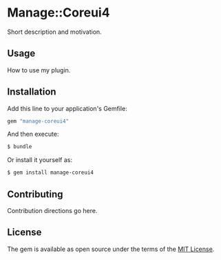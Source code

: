 # Manage::Coreui4
Short description and motivation.

## Usage
How to use my plugin.

## Installation
Add this line to your application's Gemfile:

```ruby
gem "manage-coreui4"
```

And then execute:
```bash
$ bundle
```

Or install it yourself as:
```bash
$ gem install manage-coreui4
```

## Contributing
Contribution directions go here.

## License
The gem is available as open source under the terms of the [MIT License](https://opensource.org/licenses/MIT).
